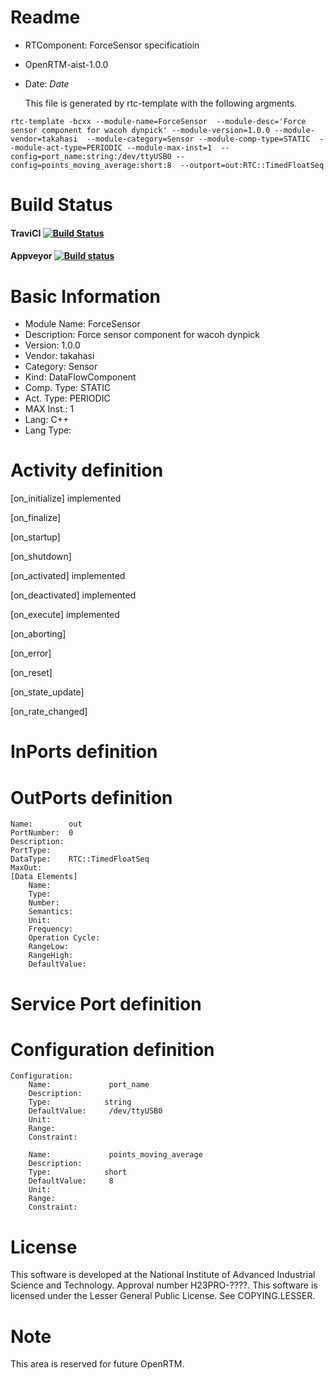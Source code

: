 Readme
============

* RTComponent: ForceSensor specificatioin
* OpenRTM-aist-1.0.0
* Date: $Date$

  This file is generated by rtc-template with the following argments.

`
   rtc-template -bcxx --module-name=ForceSensor 
   --module-desc='Force sensor component for wacoh dynpick' --module-version=1.0.0 --module-vendor=takahasi 
   --module-category=Sensor --module-comp-type=STATIC 
   --module-act-type=PERIODIC --module-max-inst=1 
   --config=port_name:string:/dev/ttyUSB0 --config=points_moving_average:short:8 
   --outport=out:RTC::TimedFloatSeq 
`

Build Status
============

#### TraviCI [![Build Status](https://travis-ci.org/takahasi/ForceSensorRTC.svg?branch=master)](https://travis-ci.org/takahasi/ForceSensorRTC)

#### Appveyor [![Build status](https://ci.appveyor.com/api/projects/status/t5xxur9vckvanjbn?svg=true)](https://ci.appveyor.com/project/takahasi/forcesensorrtc)


Basic Information
======================================================================

* Module Name: ForceSensor
* Description: Force sensor component for wacoh dynpick
* Version:     1.0.0
* Vendor:      takahasi
* Category:    Sensor
* Kind:        DataFlowComponent
* Comp. Type:  STATIC
* Act. Type:   PERIODIC
* MAX Inst.:   1
* Lang:        C++
* Lang Type:   


Activity definition
======================================================================

[on_initialize]    implemented

[on_finalize]

[on_startup]

[on_shutdown]

[on_activated]     implemented

[on_deactivated]   implemented

[on_execute]       implemented

[on_aborting]

[on_error]

[on_reset]

[on_state_update]

[on_rate_changed]

InPorts definition
======================================================================


OutPorts definition
======================================================================

	Name:        out
	PortNumber:  0
	Description: 
	PortType: 
	DataType:    RTC::TimedFloatSeq
	MaxOut: 
	[Data Elements]
		Name:
		Type:            
		Number:          
		Semantics:       
		Unit:            
		Frequency:       
		Operation Cycle: 
		RangeLow:
		RangeHigh:
		DefaultValue:


Service Port definition
======================================================================


Configuration definition
======================================================================

	Configuration:
		Name:             port_name
		Description:     
		Type:            string
		DefaultValue:     /dev/ttyUSB0
		Unit:            
		Range:           
		Constraint:      

		Name:             points_moving_average
		Description:     
		Type:            short
		DefaultValue:     8
		Unit:            
		Range:           
		Constraint:      


License
=======
This software is developed at the National Institute of Advanced
Industrial Science and Technology. Approval number H23PRO-????. This
software is licensed under the Lesser General Public License. See
COPYING.LESSER.

Note
====
This area is reserved for future OpenRTM.
